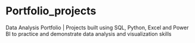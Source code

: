 # Portfolio_projects
Data Analysis Portfolio | Projects built using SQL, Python, Excel and Power BI to practice and demonstrate data analysis and visualization skills
